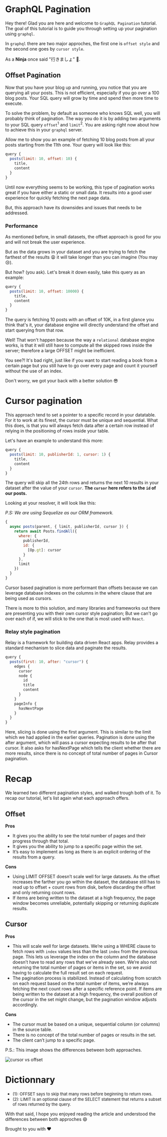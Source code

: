 # GraphQL Pagination

Hey there! Glad you are here and welcome to `GraphQL Pagination` tutorial. The goal of this tutorial is to guide you through setting up your pagination using `graphql`.

In `graphql` there are two major approches, the first one is `offset style` and the second one goes by `cursor style`.

As a **Ninja** once said "行きましょ" :see_no_evil:.

## Offset Pagination

Now that you have your blog up and running, you notice that you are querying all your posts. This is not efficient, especially if you go over a 100 blog posts. Your SQL query will grow by time and spend then more time to execute.

To solve the problem, by default as someone who knows SQL well, you will probably think of pagination. The way you do it is by adding two arguments to your SQL query `offset`<sup>1</sup> and `limit`<sup>2</sup>. You are asking right now about how to achieve this in your `graphql` server.

Allow me to show you an example of fetching 10 blog posts from all your posts starting from the 11th one. Your query will look like this:

```javascript
query {
  posts(limit: 10, offset: 10) {
    title,
    content
  }
}
```

Until now everything seems to be working, this type of pagination works great if you have either a static or small data. It results into a good user experience for quickly fetching the next page data.

But, this approach have its downsides and issues that needs to be addressed.

### Performance

As mentioned before, in small datasets, the offset approach is good for you and will not break the user experience.

But as the data grows in your dataset and you are trying to fetch the farthest of the results :weary: it will take longer than you can imagine (You may :cry:).

But how? (you ask). Let's break it down easily, take this query as an example:

```javascript
query {
  posts(limit: 10, offset: 10000) {
    title,
    content
  }
}
```

The query is fetching 10 posts with an offset of 10K, in a first glance you think that's it, your database engine will directly understand the offset and start querying from that row.

Well! That won't happen because the way a `relational` database engine works, is that it will still have to compute all the skipped rows inside the server; therefore a large OFFSET might be inefficient.

You see?! It's bad right, just like if you want to start reading a book from a certain page but you still have to go over every page and count it yourself without the use of an index.

Don't worry, we got your back with a better solution :sunglasses:

# Cursor pagination

This approach tend to set a pointer to a specific record in your datatable. For it to work at its finest, the cursor must be unique and sequential. What this does, is that you will always fetch data after a certain row instead of relying in the positioning of rows inside your table.

Let's have an example to understand this more:

```javascript
query {
  posts(limit: 10, publisherId: 1, cursor: 1) {
    title,
    content
  }
}
```

The query will skip all the 24th rows and returns the next 10 results in your dataset after the value of your `cursor`. **The `cursor` here refers to the `id` of our posts.**

Looking at your resolver, it will look like this:

*P.S: We are using Sequelize as our ORM framework.*

```javascript
{
  async posts(parent, { limit, publisherId, cursor }) {
    return await Posts.findAll({
      where: {
        publisherId,
        id: {
          [Op.gt]: cursor
        }
      },
      limit
    })
  }
}
```

Cursor based pagination is more performant than offsets because we can leverage database indexes on the columns in the where clause that are being used as cursors.

There is more to this solution, and many libraries and frameworks out there are presenting you with their own cursor style pagination; But we can't go over each of if, we will stick to the one that is most used with `React`.

### Relay style pagination

Relay is a framework for building data driven React apps. Relay provides a standard mechanism to slice data and paginate the results.

```javascript
query {
  posts(first: 10, after: "cursor") {
    edges {
      cursor
      node {
        id
        title
        content
      }
    }
    pageInfo {
      hasNextPage
    }
  }
}
```

Here, slicing is done using the first argument. This is similar to the limit which we had applied in the earlier queries. Pagination is done using the after argument, which will pass a cursor expecting results to be after that cursor. It also asks for hasNextPage which tells the client whether there are more results, since there is no concept of total number of pages in Cursor pagination.


# Recap

We learned two different pagination styles, and walked trough both of it. To recap our tutorial, let's list again what each approach offers.

## Offset

**Pros**

- It gives you the ability to see the total number of pages and their progress through that total.
- It gives you the ability to jump to a specific page within the set.
- It’s easy to implement as long as there is an explicit ordering of the results from a query.

**Cons**

- Using LIMIT <count> OFFSET <offset> doesn’t scale well for large datasets. As the offset increases the farther you go within the dataset, the database still has to read up to offset + count rows from disk, before discarding the offset and only returning count rows.
- If items are being written to the dataset at a high frequency, the page window becomes unreliable, potentially skipping or returning duplicate results.

## Cursor

**Pros**

- This will scale well for large datasets. We’re using a WHERE clause to fetch rows with `index` values less than the last `index` from the previous page. This lets us leverage the index on the column and the database doesn’t have to read any rows that we’ve already seen. We’re also not returning the total number of pages or items in the set, so we avoid having to calculate the full result set on each request.
- The pagination process is stabilized. Instead of calculating from scratch on each request based on the total number of items, we’re always fetching the next count rows after a specific reference point. If items are being written to the dataset at a high frequency, the overall position of the cursor in the set might change, but the pagination window adjusts accordingly.

**Cons**

- The cursor must be based on a unique, sequential column (or columns) in the source table.
- There is no concept of the total number of pages or results in the set.
- The client can’t jump to a specific page.


P.S.: This image shows the differences between both approaches.

![cursor vs offset](https://image.slidesharecdn.com/overviewofgraphqlclients-171129103338/95/overview-of-graphql-clients-73-638.jpg?cb=1511951684)


# Dictionnary

- <font size="2">(1): OFFSET says to skip that many rows before beginning to return rows.</font>
- <font size="2">(2): LIMIT is an optional clause of the SELECT statement that returns a subset of rows returned by the query.</font>

With that said, I hope you enjoyed reading the article and understood the differences between both approches :smile:

Brought to you with :heart: